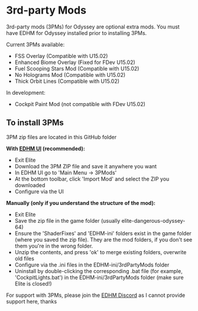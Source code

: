 # 3rd-party Mods

3rd-party mods (3PMs) for Odyssey are optional extra mods. You must have EDHM for Odyssey installed prior to installing 3PMs.

Current 3PMs available:
- FSS Overlay (Compatible with U15.02)
- Enhanced Biome Overlay (Fixed for FDev U15.02)
- Fuel Scooping Stars Mod (Compatible with U15.02)
- No Holograms Mod (Compatible with U15.02)
- Thick Orbit Lines (Compatible with U15.02)

In development:
- Cockpit Paint Mod (not compatible with FDev U15.02)


## To install 3PMs

3PM zip files are located in this GitHub folder

**With [EDHM UI](https://github.com/BlueMystical/EDHM_UI/releases) (recommended):**
- Exit Elite
- Download the 3PM ZIP file and save it anywhere you want
- In EDHM UI go to 'Main Menu -> 3PMods'
- At the bottom toolbar, click 'Import Mod' and select the ZIP you downloaded
- Configure via the UI

**Manually (only if you understand the structure of the mod):**
 - Exit Elite
 - Save the zip file in the game folder (usually elite-dangerous-odyssey-64)
 - Ensure the 'ShaderFixes' and 'EDHM-ini' folders exist in the game folder (where you saved the zip file). They are the mod folders, if you don't see them you're in the wrong folder.
 - Unzip the contents, and press 'ok' to merge existing folders, overwrite old files
 - Configure via the .ini files in the EDHM-ini/3rdPartyMods folder
 - Uninstall by double-clicking the corresponding .bat file (for example, 'CockpitLights.bat') in the EDHM-ini/3rdPartyMods folder (make sure Elite is closed!)

For support with 3PMs, please join the [EDHM Discord](https://discord.gg/MtBszksjMr) as I cannot provide support here, thanks
